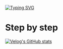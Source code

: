 
[![Typing SVG](https://readme-typing-svg.demolab.com?font=Fira+Code&size=30&pause=1000&color=F7BE51&width=435&lines=Programmers+Java+Level+0)](https://git.io/typing-svg)

# Step by step

 [![Velog's GitHub stats](https://velog-readme-stats.vercel.app/api?name=leesfact&tag=programmers&color=dark)](https://velog.io/@leesfact/Programmers-9)
